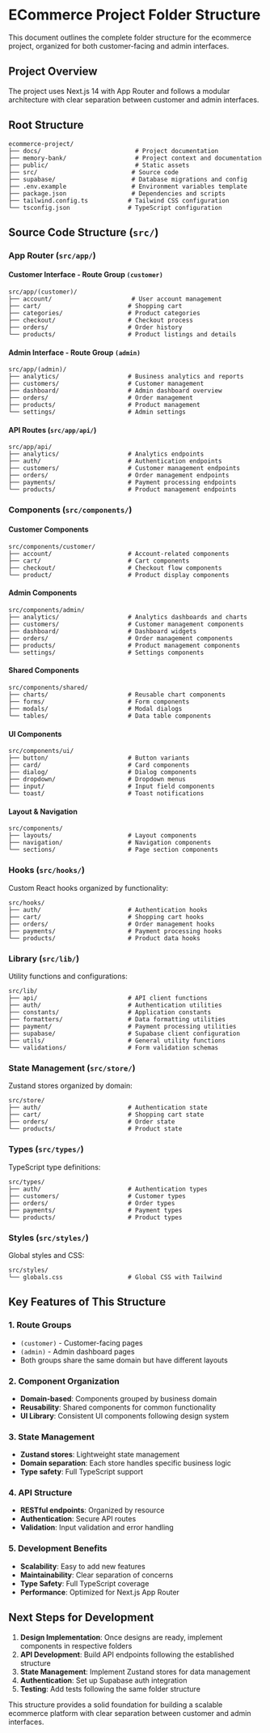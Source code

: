 # ECommerce Project Folder Structure

This document outlines the complete folder structure for the ecommerce project, organized for both customer-facing and admin interfaces.

## Project Overview

The project uses Next.js 14 with App Router and follows a modular architecture with clear separation between customer and admin interfaces.

## Root Structure

```
ecommerce-project/
├── docs/                          # Project documentation
├── memory-bank/                   # Project context and documentation
├── public/                        # Static assets
├── src/                          # Source code
├── supabase/                     # Database migrations and config
├── .env.example                  # Environment variables template
├── package.json                  # Dependencies and scripts
├── tailwind.config.ts           # Tailwind CSS configuration
└── tsconfig.json                # TypeScript configuration
```

## Source Code Structure (`src/`)

### App Router (`src/app/`)

#### Customer Interface - Route Group `(customer)`
```
src/app/(customer)/
├── account/                      # User account management
├── cart/                        # Shopping cart
├── categories/                  # Product categories
├── checkout/                    # Checkout process
├── orders/                      # Order history
└── products/                    # Product listings and details
```

#### Admin Interface - Route Group `(admin)`
```
src/app/(admin)/
├── analytics/                   # Business analytics and reports
├── customers/                   # Customer management
├── dashboard/                   # Admin dashboard overview
├── orders/                      # Order management
├── products/                    # Product management
└── settings/                    # Admin settings
```

#### API Routes (`src/app/api/`)
```
src/app/api/
├── analytics/                   # Analytics endpoints
├── auth/                        # Authentication endpoints
├── customers/                   # Customer management endpoints
├── orders/                      # Order management endpoints
├── payments/                    # Payment processing endpoints
└── products/                    # Product management endpoints
```

### Components (`src/components/`)

#### Customer Components
```
src/components/customer/
├── account/                     # Account-related components
├── cart/                        # Cart components
├── checkout/                    # Checkout flow components
└── product/                     # Product display components
```

#### Admin Components
```
src/components/admin/
├── analytics/                   # Analytics dashboards and charts
├── customers/                   # Customer management components
├── dashboard/                   # Dashboard widgets
├── orders/                      # Order management components
├── products/                    # Product management components
└── settings/                    # Settings components
```

#### Shared Components
```
src/components/shared/
├── charts/                      # Reusable chart components
├── forms/                       # Form components
├── modals/                      # Modal dialogs
└── tables/                      # Data table components
```

#### UI Components
```
src/components/ui/
├── button/                      # Button variants
├── card/                        # Card components
├── dialog/                      # Dialog components
├── dropdown/                    # Dropdown menus
├── input/                       # Input field components
└── toast/                       # Toast notifications
```

#### Layout & Navigation
```
src/components/
├── layouts/                     # Layout components
├── navigation/                  # Navigation components
└── sections/                    # Page section components
```

### Hooks (`src/hooks/`)

Custom React hooks organized by functionality:

```
src/hooks/
├── auth/                        # Authentication hooks
├── cart/                        # Shopping cart hooks
├── orders/                      # Order management hooks
├── payments/                    # Payment processing hooks
└── products/                    # Product data hooks
```

### Library (`src/lib/`)

Utility functions and configurations:

```
src/lib/
├── api/                         # API client functions
├── auth/                        # Authentication utilities
├── constants/                   # Application constants
├── formatters/                  # Data formatting utilities
├── payment/                     # Payment processing utilities
├── supabase/                    # Supabase client configuration
├── utils/                       # General utility functions
└── validations/                 # Form validation schemas
```

### State Management (`src/store/`)

Zustand stores organized by domain:

```
src/store/
├── auth/                        # Authentication state
├── cart/                        # Shopping cart state
├── orders/                      # Order state
└── products/                    # Product state
```

### Types (`src/types/`)

TypeScript type definitions:

```
src/types/
├── auth/                        # Authentication types
├── customers/                   # Customer types
├── orders/                      # Order types
├── payments/                    # Payment types
└── products/                    # Product types
```

### Styles (`src/styles/`)

Global styles and CSS:

```
src/styles/
└── globals.css                  # Global CSS with Tailwind
```

## Key Features of This Structure

### 1. Route Groups
- `(customer)` - Customer-facing pages
- `(admin)` - Admin dashboard pages
- Both groups share the same domain but have different layouts

### 2. Component Organization
- **Domain-based**: Components grouped by business domain
- **Reusability**: Shared components for common functionality
- **UI Library**: Consistent UI components following design system

### 3. State Management
- **Zustand stores**: Lightweight state management
- **Domain separation**: Each store handles specific business logic
- **Type safety**: Full TypeScript support

### 4. API Structure
- **RESTful endpoints**: Organized by resource
- **Authentication**: Secure API routes
- **Validation**: Input validation and error handling

### 5. Development Benefits
- **Scalability**: Easy to add new features
- **Maintainability**: Clear separation of concerns
- **Type Safety**: Full TypeScript coverage
- **Performance**: Optimized for Next.js App Router

## Next Steps for Development

1. **Design Implementation**: Once designs are ready, implement components in respective folders
2. **API Development**: Build API endpoints following the established structure
3. **State Management**: Implement Zustand stores for data management
4. **Authentication**: Set up Supabase auth integration
5. **Testing**: Add tests following the same folder structure

This structure provides a solid foundation for building a scalable ecommerce platform with clear separation between customer and admin interfaces.

